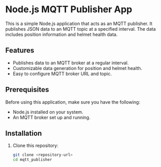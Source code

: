 # Node.js MQTT Publisher App

This is a simple Node.js application that acts as an MQTT publisher. It publishes JSON data to an MQTT topic at a specified interval. The data includes position information and helmet health data.

## Features

- Publishes data to an MQTT broker at a regular interval.
- Customizable data generation for position and helmet health.
- Easy to configure MQTT broker URL and topic.

## Prerequisites

Before using this application, make sure you have the following:

- Node.js installed on your system.
- An MQTT broker set up and running.

## Installation

1. Clone this repository:

   ```bash
   git clone <repository-url>
   cd mqtt_publisher
